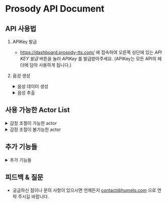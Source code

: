 # Prosody API Document
## API 사용법
1. APIKey 발급
    - https://dashboard.prosody-tts.com/ 에 접속하여 오른쪽 상단에 있는 *API KEY 발급* 버튼을 눌러 *APIKey* 를 발급받아주세요. (APIKey는 모든 API의 헤더에 담아 사용하게 됩니다.)
2. 음성 생성
    <details>
    <summary>음성 데이터 생성</summary>

    - API URL: <https://api.prosody-tts.com/api/ttsapi/voice-generation/>
    - Method: POST
    ### Headers

    | Key | Value |
    | --- | :---: |
    | `Content-Type` | `application/json` |
    | `Authorization` | `Api-Key {api_key}` |

    ### Body

    | Key | Type | Required |
    | --- | :---: | :---: |
    | `text` | `String` | `true` |
    | `actor` | `String` | `true` |
    | `language` | `String` | `false`<br>`('kor' | 'en-US')` |
    | `sex` | `String` | `false`<br>`('m' | 'f')` |
    | `dur` | `String` | `false` |
    | `pitch` | `String` | `false` |
    | `overall_pitch` | `String` | `false`<br>`(-20 ~ 20)` |
    | `overall_speed` | `String` | `false`<br>`(0.8 ~ 1.2)` |

    ### Response

    status code: 201
    
    | Key | Type |
    | --- | :---: |
    | `success` | `ture` |
    | `data.signature` | `String` |
    | `data.text` | `String` |
    | `data.ssml` | `String` |
    | `data.emotion` | `String` |
    | `data.dur` | `String` |
    | `data.pitch` | `String` |
    | `data.language` | `String` |
    | `data.sex` | `String` |
    | `data.overall_pitch` | `String` |
    | `data.overall_speed` | `String` |

    </details>
    <details>
    <summary>음성 추출</summary>

    - API URL: https://api.prosody-tts.com/api/ttsapi/voice-generation/{signature}/generate/
    - Method: GET
    ### Headers

    | Key | Value |
    | --- | :---: |
    | `Authorization` | `Api-Key {api_key}` |

    ### Response

    status code: 200

    #### Response Headers

    | Key | Type |
    | --- | :---: |
    | `Voice-Token` | `String` |
    | `Voice-Duration` | `String` |
    | `Voice-Pitch` | `String` |

    Response 로 wav 파일이 옵니다.
    </details>

## 사용 가능한 Actor List
<details>
<summary>감정 조절이 가능한 actor</summary>

- 감정: (A: 화남, C: 차분, D: 실망, E: 흥분, F: 공포, H: 행복, N: 중립, L: 졸림, S: 슬픔)
- Katelyn_(A,C,D,E,F,H,N,L,S) (여성, 20대, 영어)
- Sam_(A,C,D,E,F,H,N,L,S) (남성, 20대, 영어)
- Ju-yeong_(A,C,D,E,F,H,N,L,S) (여성, 20대, 한국어)
- Byeong-chan_(A,C,D,E,F,H,N,L,S) (여성, 20대, 한국어)
</details>
<details>
<summary>감정 조절이 불가능한 actor</summary>

- Min-jeong
- Eun-jeong
- Yu-jeong
- Min-jae
- Emily
- Jennifer
- Susan
- Paul
- Michale
</details>

## 추가 기능들
<details>
<summary>추가 기능들</summary>

- overall_pitch 변경 (화자 말의 음 높낮이를 조절하는데 사용됩니다.) - 추천 설정 값 범위: (-20 ~ 20)
- overall_speed 변경 (화자의 말하기 속도를 조절하는데 사용됩니다.) - 추천 설정 값 범위: (0.8 ~ 1.2)
- language 변경 (화자의 기본 언어 대신 다른 언어를 적용하고 싶다면, language 값을 직접 설정하여 커스텀할 수 있습니다.) - 한국어: kor, 영어: en-US
- sex 변경 (화자의 기본 성별 대신 다른 성별을 적용하고 싶다면, sex 값을 직접 설정하여 커스텀할 수 있습니다.) - 남성: m, 여성: f
</details>

## 피드백 & 질문
- 궁금하신 점이나 문의 사항이 있으시면 언제든지 contact@humelo.com 으로 연락 주시길 바랍니다.